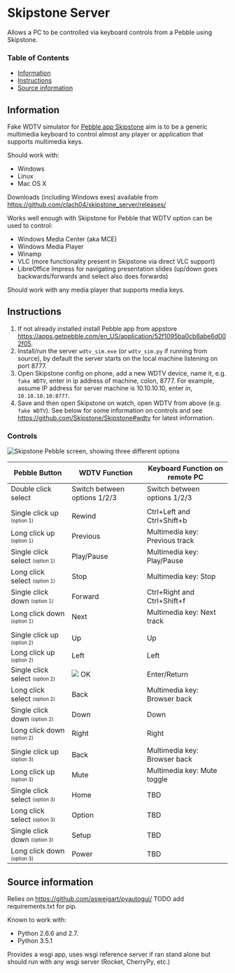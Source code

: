 # Skipstone Server

Allows a PC to be controlled via keyboard controls from a Pebble using Skipstone.

### Table of Contents
* [Information](#information)
* [Instructions](#instructions)
* [Source information](#source-information)

## Information

Fake WDTV simulator for [Pebble app Skipstone](https://github.com/Skipstone/Skipstone)
aim is to be a generic multimedia keyboard to control almost any
player or application that supports multimedia keys.

Should work with:

   * Windows
   * Linux
   * Mac OS X

Downloads (including Windows exes) available from https://github.com/clach04/skipstone_server/releases/

Works well enough with Skipstone for Pebble that WDTV option can be used to control:

   * Windows Media Center (aka MCE)
   * Windows Media Player
   * Winamp
   * VLC (more functionality present in Skipstone via direct VLC support)
   * LibreOffice Impress for navigating presentation slides (up/down goes backwards/forwards and select also does forwards)

Should work with any media player that supports media keys.

## Instructions

  1. If not already installed install Pebble app from appstore https://apps.getpebble.com/en_US/application/52f1095ba0cb6abe6d002f05.
  2. Install/run the server `wdtv_sim.exe` (or `wdtv_sim.py` if running from source), by default the server starts on the local machine listening on port 8777.
  2. Open Skipstone config on phone, add a new WDTV device, name it, e.g. `fake WDTV`, enter in ip address of machine, colon, 8777. For example, assume IP address for server machine is 10.10.10.10, enter in, `10.10.10.10:8777`.
  3. Save and then open Skipstone on watch, open WDTV from above (e.g. `fake WDTV`). See below for some information on controls and see https://github.com/Skipstone/Skipstone#wdtv for latest information.

### Controls


<img src="https://raw.githubusercontent.com/Skipstone/Skipstone/master/resources/images/wdtv.png" alt="Skipstone Pebble screen, showing three different options"> 

| Pebble Button                                        | WDTV Function                  | Keyboard Function on remote PC |
| ---------------------------------------------------- | ------------------------------ | ------------------------------ |
| Double click select                                  | Switch between options 1/2/3   | Switch between options 1/2/3   |
|                                                      |                                |                                |
| Single click up <sub><sup>(option 1)</sup></sub>     | Rewind                         | Ctrl+Left and Ctrl+Shift+b     |
| Long click up <sub><sup>(option 1)</sup></sub>       | Previous                       | Multimedia key: Previous track |
| Single click select <sub><sup>(option 1)</sup></sub> | Play/Pause                     | Multimedia key: Play/Pause     |
| Long click select <sub><sup>(option 1)</sup></sub>   | Stop                           | Multimedia key: Stop           |
| Single click down <sub><sup>(option 1)</sup></sub>   | Forward                        | Ctrl+Right and Ctrl+Shift+f    |
| Long click down <sub><sup>(option 1)</sup></sub>     | Next                           | Multimedia key: Next track     |
|                                                      |                                |                                |
| Single click up <sub><sup>(option 2)</sup></sub>     | Up                             | Up                             |
| Long click up <sub><sup>(option 2)</sup></sub>       | Left                           | Left                           |
| Single click select <sub><sup>(option 2)</sup></sub> | <img src="https://raw.githubusercontent.com/Skipstone/Skipstone/master/resources/images/select.png"> OK                             | Enter/Return                   |
| Long click select <sub><sup>(option 2)</sup></sub>   | Back                           | Multimedia key: Browser back   |
| Single click down <sub><sup>(option 2)</sup></sub>   | Down                           | Down                           |
| Long click down <sub><sup>(option 2)</sup></sub>     | Right                          | Right                          |
|                                                      |                                |                                |
| Single click up <sub><sup>(option 3)</sup></sub>     | Back                           | Multimedia key: Browser back   |
| Long click up <sub><sup>(option 3)</sup></sub>       | Mute                           | Multimedia key: Mute toggle    |
| Single click select <sub><sup>(option 3)</sup></sub> | Home                           | TBD                            |
| Long click select <sub><sup>(option 3)</sup></sub>   | Option                         | TBD                            |
| Single click down <sub><sup>(option 3)</sup></sub>   | Setup                          | TBD                            |
| Long click down <sub><sup>(option 3)</sup></sub>     | Power                          | TBD                            |

## Source information

Relies on https://github.com/asweigart/pyautogui/ TODO add requirements.txt for pip.

Known to work with:
  * Python 2.6.6 and 2.7.
  * Python 3.5.1

Provides a wsgi app, uses wsgi reference server if ran stand alone but should run with any wsgi server (Rocket, CherryPy, etc.)


